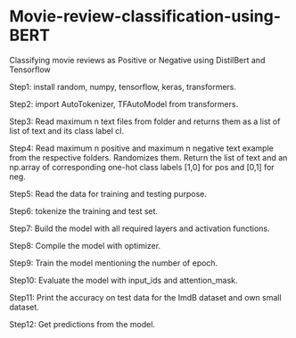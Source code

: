 # Movie-review-classification-using-BERT
Classifying movie reviews as Positive or Negative using DistilBert and Tensorflow

Step1: install random, numpy, tensorflow, keras, transformers. 

Step2: import AutoTokenizer, TFAutoModel from transformers. 

Step3: Read maximum n text files from folder and returns them as a list of list of text and its class label cl. 

Step4: Read maximum n positive and maximum n negative text example from the respective folders. Randomizes them. Return the list of text and an np.array of corresponding one-hot class labels [1,0] for pos and [0,1] for neg. 

Step5: Read the data for training and testing purpose.

Step6: tokenize the training and test set. 

Step7: Build the model with all required layers and activation functions. 

Step8: Compile the model with optimizer.

Step9: Train the model mentioning the number of epoch.

Step10: Evaluate the model with input_ids and attention_mask. 

Step11: Print the accuracy on test data for the ImdB dataset and own small dataset. 

Step12: Get predictions from the model.
